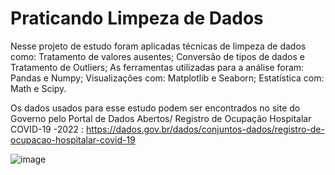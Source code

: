 # Praticando Limpeza de Dados 

Nesse projeto de estudo foram aplicadas técnicas de limpeza de dados como: Tratamento de valores ausentes; Conversão de tipos de dados e Tratamento de Outliers; 
As ferramentas utilizadas para a análise foram: Pandas e Numpy; Visualizações com: Matplotlib e Seaborn; Estatística com: Math e Scipy.

Os dados usados para esse estudo podem ser encontrados no site do Governo pelo Portal de Dados Abertos/ Registro de Ocupação Hospitalar COVID-19 -2022
: https://dados.gov.br/dados/conjuntos-dados/registro-de-ocupacao-hospitalar-covid-19

![image](https://github.com/didellygamb/practicing-data-cleansing/assets/109447846/ee017174-edf3-402b-8408-af5ef5116775)

